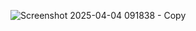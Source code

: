 ![Screenshot 2025-04-04 091838 - Copy](https://github.com/user-attachments/assets/cf5c80a3-f34c-4b8f-b9ac-03a086a50790)
